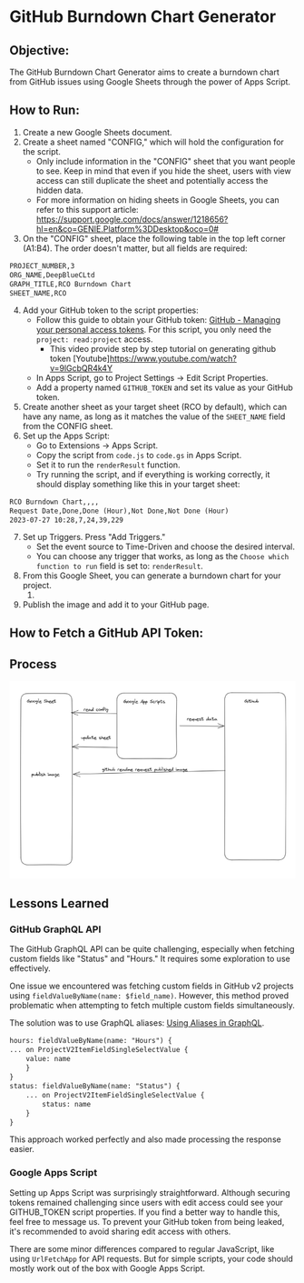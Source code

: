 # GitHub Burndown Chart Generator

## Objective:
The GitHub Burndown Chart Generator aims to create a burndown chart from GitHub issues using Google Sheets through the power of Apps Script.

## How to Run:

1. Create a new Google Sheets document.
2. Create a sheet named "CONFIG," which will hold the configuration for the script.
    - Only include information in the "CONFIG" sheet that you want people to see. Keep in mind that even if you hide the sheet, users with view access can still duplicate the sheet and potentially access the hidden data.
    - For more information on hiding sheets in Google Sheets, you can refer to this support article: https://support.google.com/docs/answer/1218656?hl=en&co=GENIE.Platform%3DDesktop&oco=0#
3. On the "CONFIG" sheet, place the following table in the top left corner (A1:B4). The order doesn't matter, but all fields are required:
```
PROJECT_NUMBER,3
ORG_NAME,DeepBlueCLtd
GRAPH_TITLE,RCO Burndown Chart
SHEET_NAME,RCO
```
4. Add your GitHub token to the script properties:
    - Follow this guide to obtain your GitHub token: [GitHub - Managing your personal access tokens](https://docs.github.com/en/authentication/keeping-your-account-and-data-secure/managing-your-personal-access-tokens#personal-access-tokens-classic). For this script, you only need the `project: read:project` access.
        - This video provide step by step tutorial on generating github token [Youtube]https://www.youtube.com/watch?v=9lGcbQR4k4Y
    - In Apps Script, go to Project Settings -> Edit Script Properties.
    - Add a property named `GITHUB_TOKEN` and set its value as your GitHub token.
5. Create another sheet as your target sheet (RCO by default), which can have any name, as long as it matches the value of the `SHEET_NAME` field from the CONFIG sheet.
6. Set up the Apps Script:
    - Go to Extensions -> Apps Script.
    - Copy the script from `code.js` to `code.gs` in Apps Script.
    - Set it to run the `renderResult` function.
    - Try running the script, and if everything is working correctly, it should display something like this in your target sheet:
```
RCO Burndown Chart,,,,
Request Date,Done,Done (Hour),Not Done,Not Done (Hour)
2023-07-27 10:28,7,24,39,229
```
7. Set up Triggers. Press "Add Triggers."
    - Set the event source to Time-Driven and choose the desired interval.
    - You can choose any trigger that works, as long as the `Choose which function to run` field is set to: `renderResult`.
8. From this Google Sheet, you can generate a burndown chart for your project.
    <!-- TODO: Add this part -->
    1. 
9. Publish the image and add it to your GitHub page.

## How to Fetch a GitHub API Token:

## Process
![Process Diagram](assets/diagram.png)

## Lessons Learned

### GitHub GraphQL API
The GitHub GraphQL API can be quite challenging, especially when fetching custom fields like "Status" and "Hours." It requires some exploration to use effectively.

One issue we encountered was fetching custom fields in GitHub v2 projects using `fieldValueByName(name: $field_name)`. However, this method proved problematic when attempting to fetch multiple custom fields simultaneously.

The solution was to use GraphQL aliases: [Using Aliases in GraphQL](https://blog.logrocket.com/using-aliases-graphql/).

```
hours: fieldValueByName(name: "Hours") {
... on ProjectV2ItemFieldSingleSelectValue {
    value: name
    }
}
status: fieldValueByName(name: "Status") {
    ... on ProjectV2ItemFieldSingleSelectValue {
        status: name
    }
}
```

This approach worked perfectly and also made processing the response easier.

### Google Apps Script

Setting up Apps Script was surprisingly straightforward. Although securing tokens remained challenging since users with edit access could see your GITHUB_TOKEN script properties. If you find a better way to handle this, feel free to message us. To prevent your GitHub token from being leaked, it's recommended to avoid sharing edit access with others.

There are some minor differences compared to regular JavaScript, like using `UrlFetchApp` for API requests. But for simple scripts, your code should mostly work out of the box with Google Apps Script.